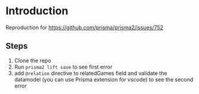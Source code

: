 # Introduction

Reproduction for https://github.com/prisma/prisma2/issues/752

## Steps

1. Clone the repo
2. Run `prisma2 lift save` to see first error
3. add `@relation` directive to relatedGames field and validate the datamodel (you can use Prisma extension for vscode) to see the second error
